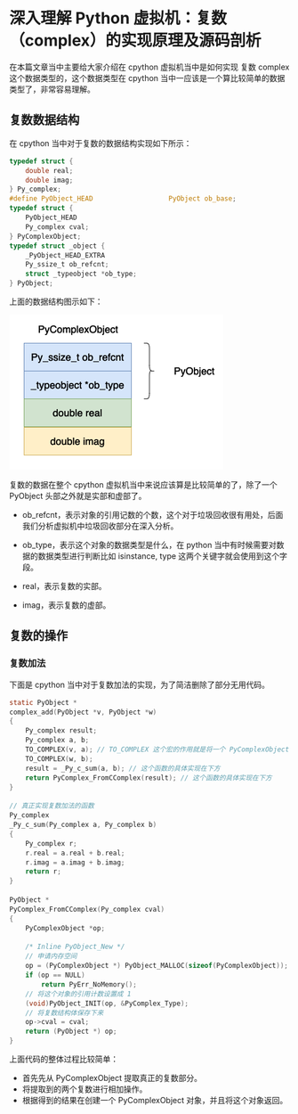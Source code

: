 # 深入理解 Python 虚拟机：复数（complex）的实现原理及源码剖析

在本篇文章当中主要给大家介绍在 cpython 虚拟机当中是如何实现 复数 complex 这个数据类型的，这个数据类型在 cpython 当中一应该是一个算比较简单的数据类型了，非常容易理解。

## 复数数据结构

在 cpython 当中对于复数的数据结构实现如下所示：

```c
typedef struct {
    double real;
    double imag;
} Py_complex;
#define PyObject_HEAD                   PyObject ob_base;
typedef struct {
    PyObject_HEAD
    Py_complex cval;
} PyComplexObject;
typedef struct _object {
    _PyObject_HEAD_EXTRA
    Py_ssize_t ob_refcnt;
    struct _typeobject *ob_type;
} PyObject;
```

上面的数据结构图示如下：

![23-int](../images/23-int.png)

复数的数据在整个 cpython 虚拟机当中来说应该算是比较简单的了，除了一个 PyObject 头部之外就是实部和虚部了。

- ob_refcnt，表示对象的引用记数的个数，这个对于垃圾回收很有用处，后面我们分析虚拟机中垃圾回收部分在深入分析。
- ob_type，表示这个对象的数据类型是什么，在 python 当中有时候需要对数据的数据类型进行判断比如 isinstance, type 这两个关键字就会使用到这个字段。

- real，表示复数的实部。
- imag，表示复数的虚部。

## 复数的操作

### 复数加法

下面是 cpython 当中对于复数加法的实现，为了简洁删除了部分无用代码。

```c
static PyObject *
complex_add(PyObject *v, PyObject *w)
{
    Py_complex result;
    Py_complex a, b;
    TO_COMPLEX(v, a); // TO_COMPLEX 这个宏的作用就是将一个 PyComplexObject 中的 Py_complex 对象存储到 a 当中
    TO_COMPLEX(w, b);
    result = _Py_c_sum(a, b); // 这个函数的具体实现在下方
    return PyComplex_FromCComplex(result); // 这个函数的具体实现在下方
}

// 真正实现复数加法的函数
Py_complex
_Py_c_sum(Py_complex a, Py_complex b)
{
    Py_complex r;
    r.real = a.real + b.real;
    r.imag = a.imag + b.imag;
    return r;
}

PyObject *
PyComplex_FromCComplex(Py_complex cval)
{
    PyComplexObject *op;

    /* Inline PyObject_New */
    // 申请内存空间
    op = (PyComplexObject *) PyObject_MALLOC(sizeof(PyComplexObject));
    if (op == NULL)
        return PyErr_NoMemory();
    // 将这个对象的引用计数设置成 1
    (void)PyObject_INIT(op, &PyComplex_Type);
    // 将复数结构体保存下来
    op->cval = cval;
    return (PyObject *) op;
}
```

上面代码的整体过程比较简单：

- 首先先从 PyComplexObject 提取真正的复数部分。
- 将提取到的两个复数进行相加操作。
- 根据得到的结果在创建一个 PyComplexObject 对象，并且将这个对象返回。

